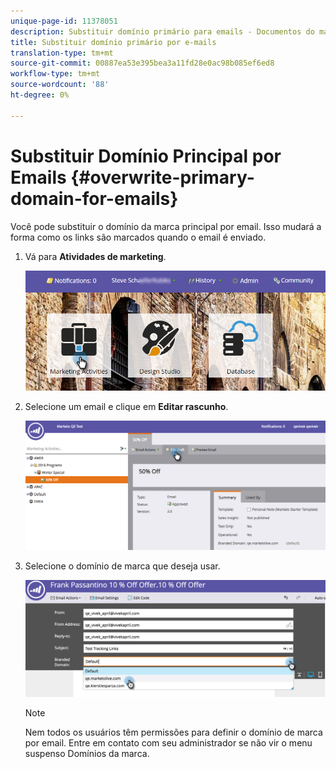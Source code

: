 ```yaml
---
unique-page-id: 11378051
description: Substituir domínio primário para emails - Documentos do marketing - Documentação do produto
title: Substituir domínio primário por e-mails
translation-type: tm+mt
source-git-commit: 00887ea53e395bea3a11fd28e0ac98b085ef6ed8
workflow-type: tm+mt
source-wordcount: '88'
ht-degree: 0%

---
```



# Substituir Domínio Principal por Emails {#overwrite-primary-domain-for-emails}

Você pode substituir o domínio da marca principal por email. Isso mudará a forma como os links são marcados quando o email é enviado.

1. Vá para **Atividades de marketing**.

   ![](assets/login-marketing-activities.png)

1. Selecione um email e clique em **Editar rascunho**.

   ![](assets/image2016-8-26-11-3a48-3a7.png)

1. Selecione o domínio de marca que deseja usar.

   ![](assets/image2016-8-12-11-3a5-3a29.png)

   >[!NOTE]
   >
   >Nem todos os usuários têm permissões para definir o domínio de marca por email. Entre em contato com seu administrador se não vir o menu suspenso Domínios da marca.

